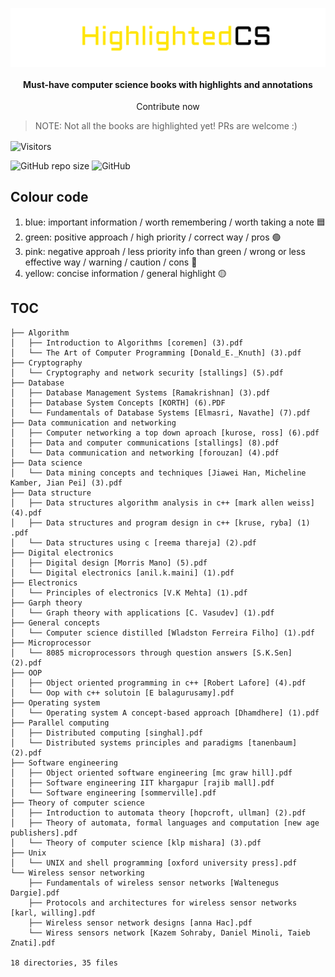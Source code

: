 <div align=center>
<p align=center>
<img align=center src="logo.png">

<h4>Must-have computer science books with highlights and annotations</h4>
<p> Contribute now </p>

</p>

</div>

>NOTE: Not all the books are highlighted yet! PRs are welcome :)

<img align=center  src="https://visitor-badge.laobi.icu/badge?page_id=deep5050.HighlightedCS" alt="Visitors">

  <img alt="GitHub repo size" src="https://img.shields.io/github/repo-size/deep5050/HighlightedCS">  <img alt="GitHub" src="https://img.shields.io/github/license/deep5050/HighlightedCS">

## Colour code

1. blue: important information  / worth remembering / worth taking a note :blue_square:
2. green: positive approach / high priority / correct way / pros :green_circle:
3. pink: negative approah / less priority info than green / wrong or less effective way / warning / caution / cons :red_circle:
4. yellow: concise information / general highlight :yellow_circle:


## TOC

```
├── Algorithm
│   ├── Introduction to Algorithms [coremen] (3).pdf
│   └── The Art of Computer Programming [Donald_E._Knuth] (3).pdf
├── Cryptography
│   └── Cryptography and network security [stallings] (5).pdf
├── Database
│   ├── Database Management Systems [Ramakrishnan] (3).pdf
│   ├── Database System Concepts [KORTH] (6).PDF
│   └── Fundamentals of Database Systems [Elmasri, Navathe] (7).pdf
├── Data communication and networking
│   ├── Computer networking a top down aproach [kurose, ross] (6).pdf
│   ├── Data and computer communications [stallings] (8).pdf
│   └── Data communication and networking [forouzan] (4).pdf
├── Data science
│   └── Data mining concepts and techniques [Jiawei Han, Micheline Kamber, Jian Pei] (3).pdf
├── Data structure
│   ├── Data structures algorithm analysis in c++ [mark allen weiss] (4).pdf
│   ├── Data structures and program design in c++ [kruse, ryba] (1) .pdf
│   └── Data structures using c [reema thareja] (2).pdf
├── Digital electronics
│   ├── Digital design [Morris Mano] (5).pdf
│   └── Digital electronics [anil.k.maini] (1).pdf
├── Electronics
│   └── Principles of electronics [V.K Mehta] (1).pdf
├── Garph theory
│   └── Graph theory with applications [C. Vasudev] (1).pdf
├── General concepts
│   └── Computer science distilled [Wladston Ferreira Filho] (1).pdf
├── Microprocessor
│   └── 8085 microprocessors through question answers [S.K.Sen] (2).pdf
├── OOP
│   ├── Object oriented programming in c++ [Robert Lafore] (4).pdf
│   └── Oop with c++ solutoin [E balagurusamy].pdf
├── Operating system
│   └── Operating system A concept-based approach [Dhamdhere] (1).pdf
├── Parallel computing
│   ├── Distributed computing [singhal].pdf
│   └── Distributed systems principles and paradigms [tanenbaum] (2).pdf
├── Software engineering
│   ├── Object oriented software engineering [mc graw hill].pdf
│   ├── Software engineering IIT khargapur [rajib mall].pdf
│   └── Software engineering [sommerville].pdf
├── Theory of computer science
│   ├── Introduction to automata theory [hopcroft, ullman] (2).pdf
│   ├── Theory of automata, formal languages and computation [new age publishers].pdf
│   └── Theory of computer science [klp mishara] (3).pdf
├── Unix
│   └── UNIX and shell programming [oxford university press].pdf
└── Wireless sensor networking
    ├── Fundamentals of wireless sensor networks [Waltenegus Dargie].pdf
    ├── Protocols and architectures for wireless sensor networks [karl, willing].pdf
    ├── Wireless sensor network designs [anna Hac].pdf
    └── Wiress sensors network [Kazem Sohraby, Daniel Minoli, Taieb Znati].pdf

18 directories, 35 files
```
